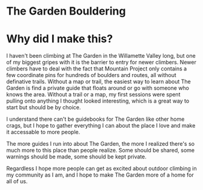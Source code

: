 # The Garden Bouldering

# Why did I make this?

I haven't been climbing at The Garden in the Willamette Valley long, but one of my biggest gripes with it is the barrier to entry for newer climbers. Newer climbers have to deal with the fact that Mountain Project only contains a few coordinate pins for hundreds of boulders and routes, all without definative trails. Without a map or trail, the easiest way to learn about The Garden is find a private guide that floats around or go with someone who knows the area. Without a trail or a map, my first sessions were spent pulling onto anything I thought looked interesting, which is a great way to start but should be by choice.

I understand there can't be guidebooks for The Garden like other home crags, but I hope to gather everything I can about the place I love and make it accessable to more people.


The more guides I run into about The Garden, the more I realized there's so much more to this place than people realize. Some should be shared, some warnings should be made, some should be kept private.

Regardless I hope more people can get as excited about outdoor climbing in my community as I am, and I hope to make The Garden more of a home for all of us.
